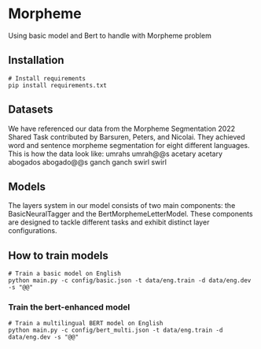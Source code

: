 # Morpheme
Using basic model and Bert to handle with Morpheme problem

## Installation
```shell
# Install requirements
pip install requirements.txt
```

## Datasets
We have referenced our data from the Morpheme Segmentation 2022 Shared Task contributed by Barsuren, Peters, and Nicolai. They achieved word and sentence morpheme segmentation for eight different languages. This is how the data look like:
umrahs	umrah@@s
acetary	acetary
abogados	abogado@@s
ganch	ganch
swirl	swirl


## Models
The layers system in our model consists of two main components: the BasicNeuralTagger and the BertMorphemeLetterModel. These components are designed to tackle different tasks and exhibit distinct layer configurations.

## How to train models
```shell
# Train a basic model on English
python main.py -c config/basic.json -t data/eng.train -d data/eng.dev -s "@@"
```
### Train the bert-enhanced model
```shell
# Train a multilingual BERT model on English
python main.py -c config/bert_multi.json -t data/eng.train -d data/eng.dev -s "@@"
```

